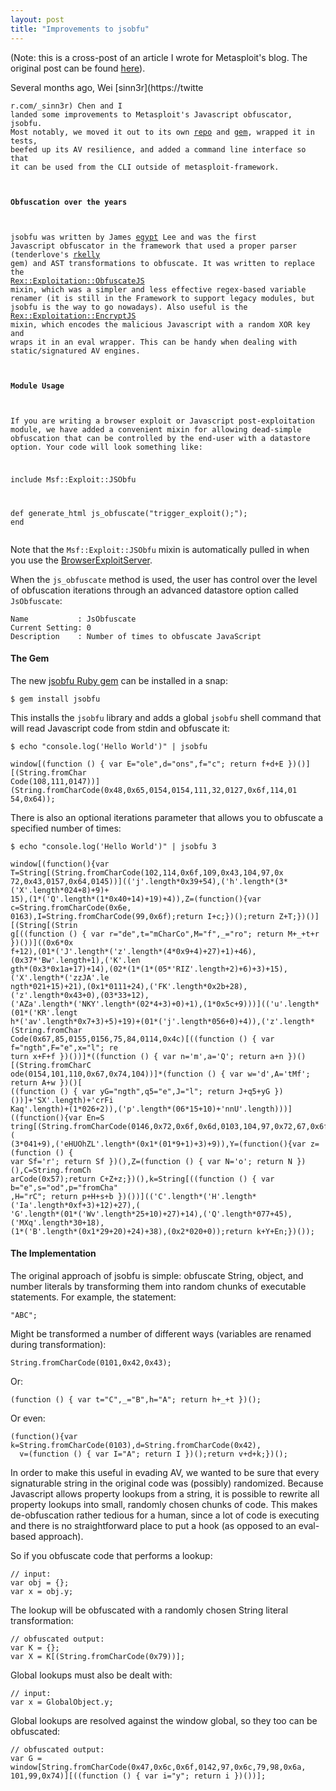 ```yaml
---
layout: post
title: "Improvements to jsobfu"
---
```


(Note: this is a cross-post of an article I wrote for Metasploit's blog. The original post can be found [here](https://community.rapid7.com/community/metasploit/blog/2014/12/27/improvements-to-jsobfu)).

Several months ago, Wei [sinn3r](https://twitte<pre><code class="ruby">r.com/_sinn3r) Chen and I landed some improvements to Metasploit's Javascript obfuscator, jsobfu. Most notably, we moved it out to its own [repo](https://github.com/rapid7/jsobfu) and [gem](https://rubygems.org/gems/jsobfu), wrapped it in tests, beefed up its AV resilience, and added a command line interface so that it can be used from the CLI outside of metasploit-framework.
 
#### Obfuscation over the years

jsobfu was written by James [egypt](https://twitter.com/egyp7) Lee and was the first Javascript obfuscator in the framework that used a proper parser (tenderlove's [rkelly](https://github.com/tenderlove/rkelly) gem) and AST transformations to obfuscate. It was written to replace the [Rex::Exploitation::ObfuscateJS](https://dev.metasploit.com/api/Rex/Exploitation/ObfuscateJS.html) mixin, which was a simpler and less effective regex-based variable renamer (it is still in the Framework to support legacy modules, but jsobfu is the way to go nowadays). Also useful is the [Rex::Exploitation::EncryptJS](https://dev.metasploit.com/api/Rex/Exploitation/EncryptJS.html) mixin, which encodes the malicious Javascript with a random XOR key and wraps it in an eval wrapper. This can be handy when dealing with static/signatured AV engines.
 
#### Module Usage

If you are writing a browser exploit or Javascript post-exploitation module, we have added a convenient mixin for allowing dead-simple obfuscation that can be controlled by the end-user with a datastore option. Your code will look something like:

include Msf::Exploit::JSObfu

def generate_html
  js_obfuscate("trigger_exploit();");
end</code></pre>

Note that the `Msf::Exploit::JSObfu` mixin is automatically pulled in when you use the [BrowserExploitServer](https://github.com/rapid7/metasploit-framework/wiki/How-to-write-a-browser-exploit-using-BrowserExploitServer).

When the `js_obfuscate` method is used, the user has control over the level of obfuscation iterations through an advanced datastore option called `JsObfuscate`:

    Name           : JsObfuscate
    Current Setting: 0
    Description    : Number of times to obfuscate JavaScript

#### The Gem

The new [jsobfu Ruby gem](https://rubygems.org/gems/jsobfu) can be installed in a snap:

    $ gem install jsobfu

This installs the `jsobfu` library and adds a global `jsobfu` shell command that will read Javascript code from stdin and obfuscate it:

    $ echo "console.log('Hello World')" | jsobfu

    window[(function () { var E="ole",d="ons",f="c"; return f+d+E })()][(String.fromChar
    Code(108,111,0147))](String.fromCharCode(0x48,0x65,0154,0154,111,32,0127,0x6f,114,01
    54,0x64));

There is also an optional iterations parameter that allows you to obfuscate a specified number of times:

    $ echo "console.log('Hello World')" | jsobfu 3

    window[(function(){var T=String[(String.fromCharCode(102,114,0x6f,109,0x43,104,97,0x
    72,0x43,0157,0x64,0145))](('j'.length*0x39+54),('h'.length*(3*('X'.length*024+8)+9)+
    15),(1*('Q'.length*(1*0x40+14)+19)+4)),Z=(function(){var c=String.fromCharCode(0x6e,
    0163),I=String.fromCharCode(99,0x6f);return I+c;})();return Z+T;})()][(String[(Strin
    g[((function () { var r="de",t="mCharCo",M="f",_="ro"; return M+_+t+r })())]((0x6*0x
    f+12),(01*('J'.length*('z'.length*(4*0x9+4)+27)+1)+46),(0x37*'Bw'.length+1),('K'.len
    gth*(0x3*0x1a+17)+14),(02*(1*(1*(05*'RIZ'.length+2)+6)+3)+15),('X'.length*('zzJA'.le
    ngth*021+15)+21),(0x1*0111+24),('FK'.length*0x2b+28),('z'.length*0x43+0),(03*33+12),
    ('AZa'.length*('NKY'.length*(02*4+3)+0)+1),(1*0x5c+9)))](('u'.length*(01*('KR'.lengt
    h*('av'.length*0x7+3)+5)+19)+(01*('j'.length*056+0)+4)),('z'.length*(String.fromChar
    Code(0x67,85,0155,0156,75,84,0114,0x4c)[((function () { var f="ngth",F="e",x="l"; re
    turn x+F+f })())]*((function () { var n='m',a='Q'; return a+n })()[(String.fromCharC
    ode(0154,101,110,0x67,0x74,104))]*(function () { var w='d',A='tMf'; return A+w })()[
    ((function () { var yG="ngth",q5="e",J="l"; return J+q5+yG })())]+'SX'.length)+'crFi
    Kaq'.length)+(1*026+2)),('p'.length*(06*15+10)+'nnU'.length)))]((function(){var En=S
    tring[(String.fromCharCode(0146,0x72,0x6f,0x6d,0103,104,97,0x72,67,0x6f,0144,101))](
    (3*041+9),('eHUOhZL'.length*(0x1*(01*9+1)+3)+9)),Y=(function(){var z=(function () {
    var Sf='r'; return Sf })(),Z=(function () { var N='o'; return N })(),C=String.fromCh
    arCode(0x57);return C+Z+z;})(),k=String[((function () { var b="e",s="od",p="fromCha"
    ,H="rC"; return p+H+s+b })())](('C'.length*('H'.length*('Ia'.length*0xf+3)+12)+27),(
    'G'.length*(01*('Wv'.length*25+10)+27)+14),('Q'.length*077+45),('MXq'.length*30+18),
    (1*('B'.length*(0x1*29+20)+24)+38),(0x2*020+0));return k+Y+En;})());

#### The Implementation

The original approach of jsobfu is simple: obfuscate String, object, and number literals by transforming them into random chunks of executable statements. For example, the statement:

<pre><code class="javascript">"ABC";</code></pre>

Might be transformed a number of different ways (variables are renamed during transformation):

<pre><code class="javascript">String.fromCharCode(0101,0x42,0x43);</code></pre>

Or:

<pre><code class="javascript">(function () { var t="C",_="B",h="A"; return h+_+t })();</code></pre>

Or even:

<pre><code class="javascript">(function(){var k=String.fromCharCode(0103),d=String.fromCharCode(0x42),
  v=(function () { var I="A"; return I })();return v+d+k;})();</code></pre>

In order to make this useful in evading AV, we wanted to be sure that every signaturable string in the original code was (possibly) randomized. Because Javascript allows property lookups from a string, it is possible to rewrite all property lookups into small, randomly chosen chunks of code. This makes de-obfuscation rather tedious for a human, since a lot of code is executing and there is no straightforward place to put a hook (as opposed to an eval-based approach).

So if you obfuscate code that performs a lookup:

<pre><code class="javascript">// input:
var obj = {};
var x = obj.y;</code></pre>

The lookup will be obfuscated with a randomly chosen String literal transformation:

<pre><code class="javascript">// obfuscated output:
var K = {};
var X = K[(String.fromCharCode(0x79))];</code></pre>

Global lookups must also be dealt with:

<pre><code class="javascript">// input:
var x = GlobalObject.y;</code></pre>

Global lookups are resolved against the window global, so they too can be obfuscated:

<pre><code class="javascript">// obfuscated output:
var G = window[String.fromCharCode(0x47,0x6c,0x6f,0142,97,0x6c,79,98,0x6a,
101,99,0x74)][((function () { var i="y"; return i })())];</code></pre>